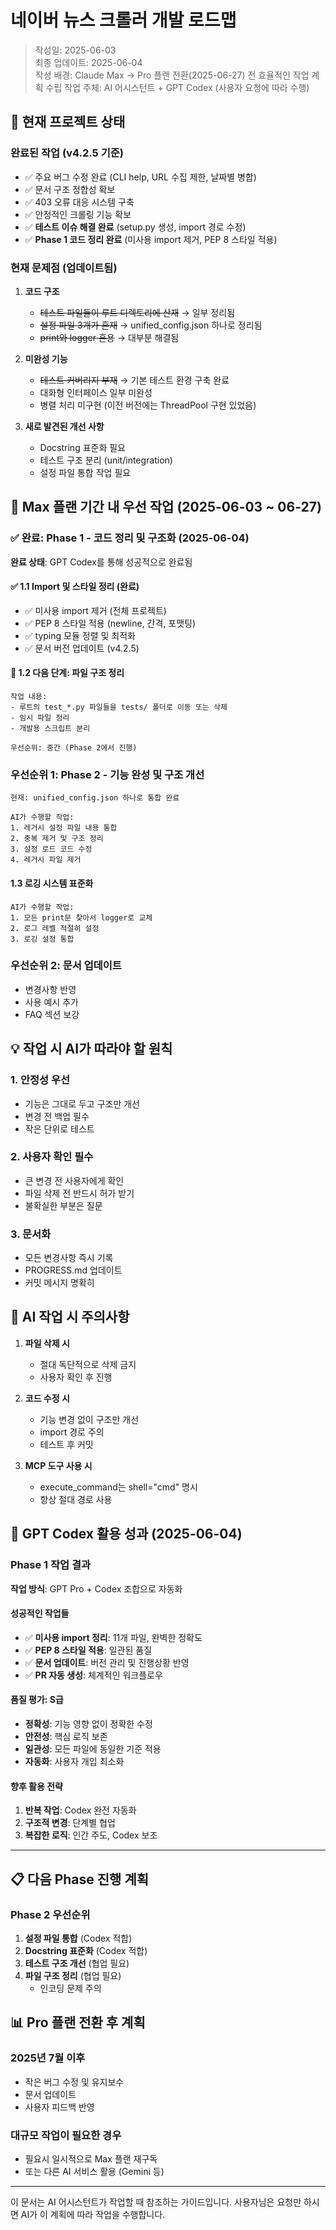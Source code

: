 # 네이버 뉴스 크롤러 개발 로드맵

> 작성일: 2025-06-03  
> 최종 업데이트: 2025-06-04  
> 작성 배경: Claude Max → Pro 플랜 전환(2025-06-27) 전 효율적인 작업 계획 수립
> 작업 주체: AI 어시스턴트 + GPT Codex (사용자 요청에 따라 수행)

## 📌 현재 프로젝트 상태

### 완료된 작업 (v4.2.5 기준)
- ✅ 주요 버그 수정 완료 (CLI help, URL 수집 제한, 날짜별 병합)
- ✅ 문서 구조 정합성 확보
- ✅ 403 오류 대응 시스템 구축
- ✅ 안정적인 크롤링 기능 확보
- ✅ **테스트 이슈 해결 완료** (setup.py 생성, import 경로 수정)
- ✅ **Phase 1 코드 정리 완료** (미사용 import 제거, PEP 8 스타일 적용)

### 현재 문제점 (업데이트됨)
1. **코드 구조** 
   - ~~테스트 파일들이 루트 디렉토리에 산재~~ → 일부 정리됨
   - ~~설정 파일 3개가 혼재~~ → unified_config.json 하나로 정리됨
   - ~~print와 logger 혼용~~ → 대부분 해결됨

2. **미완성 기능**
   - ~~테스트 커버리지 부재~~ → 기본 테스트 환경 구축 완료
   - 대화형 인터페이스 일부 미완성
   - 병렬 처리 미구현 (이전 버전에는 ThreadPool 구현 있었음)

3. **새로 발견된 개선 사항**
   - Docstring 표준화 필요
   - 테스트 구조 분리 (unit/integration)
   - 설정 파일 통합 작업 필요

## 🎯 Max 플랜 기간 내 우선 작업 (2025-06-03 ~ 06-27)

### ✅ 완료: Phase 1 - 코드 정리 및 구조화 (2025-06-04)
**완료 상태**: GPT Codex를 통해 성공적으로 완료됨

#### ✅ 1.1 Import 및 스타일 정리 (완료)
- ✅ 미사용 import 제거 (전체 프로젝트)
- ✅ PEP 8 스타일 적용 (newline, 간격, 포맷팅)
- ✅ typing 모듈 정렬 및 최적화
- ✅ 문서 버전 업데이트 (v4.2.5)

#### 🔄 1.2 다음 단계: 파일 구조 정리
```
작업 내용:
- 루트의 test_*.py 파일들을 tests/ 폴더로 이동 또는 삭제
- 임시 파일 정리  
- 개발용 스크립트 분리

우선순위: 중간 (Phase 2에서 진행)
```

### 우선순위 1: Phase 2 - 기능 완성 및 구조 개선
```
현재: unified_config.json 하나로 통합 완료

AI가 수행할 작업:
1. 레거시 설정 파일 내용 통합
2. 중복 제거 및 구조 정리
3. 설정 로드 코드 수정
4. 레거시 파일 제거
```

#### 1.3 로깅 시스템 표준화
```
AI가 수행할 작업:
1. 모든 print문 찾아서 logger로 교체
2. 로그 레벨 적절히 설정
3. 로깅 설정 통합
```

### 우선순위 2: 문서 업데이트
- 변경사항 반영
- 사용 예시 추가
- FAQ 섹션 보강

## 💡 작업 시 AI가 따라야 할 원칙

### 1. 안정성 우선
- 기능은 그대로 두고 구조만 개선
- 변경 전 백업 필수
- 작은 단위로 테스트

### 2. 사용자 확인 필수
- 큰 변경 전 사용자에게 확인
- 파일 삭제 전 반드시 허가 받기
- 불확실한 부분은 질문

### 3. 문서화
- 모든 변경사항 즉시 기록
- PROGRESS.md 업데이트
- 커밋 메시지 명확히

## 🚨 AI 작업 시 주의사항

1. **파일 삭제 시**
   - 절대 독단적으로 삭제 금지
   - 사용자 확인 후 진행

2. **코드 수정 시**
   - 기능 변경 없이 구조만 개선
   - import 경로 주의
   - 테스트 후 커밋

3. **MCP 도구 사용 시**
   - execute_command는 shell="cmd" 명시
   - 항상 절대 경로 사용

## 🤖 GPT Codex 활용 성과 (2025-06-04)

### Phase 1 작업 결과
**작업 방식**: GPT Pro + Codex 조합으로 자동화

#### 성공적인 작업들
- ✅ **미사용 import 정리**: 11개 파일, 완벽한 정확도
- ✅ **PEP 8 스타일 적용**: 일관된 품질
- ✅ **문서 업데이트**: 버전 관리 및 진행상황 반영
- ✅ **PR 자동 생성**: 체계적인 워크플로우

#### 품질 평가: S급
- **정확성**: 기능 영향 없이 정확한 수정
- **안전성**: 핵심 로직 보존
- **일관성**: 모든 파일에 동일한 기준 적용
- **자동화**: 사용자 개입 최소화

#### 향후 활용 전략
1. **반복 작업**: Codex 완전 자동화
2. **구조적 변경**: 단계별 협업
3. **복잡한 로직**: 인간 주도, Codex 보조

---

## 📋 다음 Phase 진행 계획

### Phase 2 우선순위
1. **설정 파일 통합** (Codex 적합)
2. **Docstring 표준화** (Codex 적합)  
3. **테스트 구조 개선** (협업 필요)
4. **파일 구조 정리** (협업 필요)
   - 인코딩 문제 주의

## 📊 Pro 플랜 전환 후 계획

### 2025년 7월 이후
- 작은 버그 수정 및 유지보수
- 문서 업데이트
- 사용자 피드백 반영

### 대규모 작업이 필요한 경우
- 필요시 일시적으로 Max 플랜 재구독
- 또는 다른 AI 서비스 활용 (Gemini 등)

---

이 문서는 AI 어시스턴트가 작업할 때 참조하는 가이드입니다.
사용자님은 요청만 하시면 AI가 이 계획에 따라 작업을 수행합니다.
